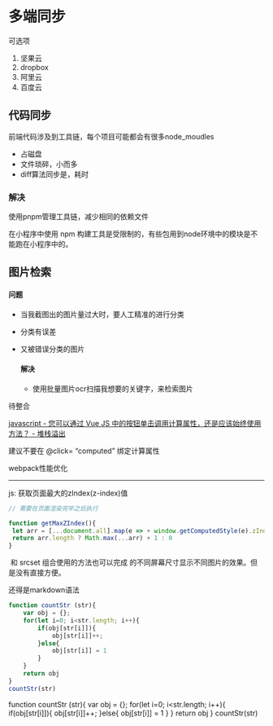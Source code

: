 # 多端同步 #

可选项

1. 坚果云
2. dropbox
3. 阿里云
4. 百度云





## 代码同步 ##

前端代码涉及到工具链，每个项目可能都会有很多node_moudles

- 占磁盘
- 文件琐碎，小而多
- diff算法同步是，耗时

### 解决 ###

使用pnpm管理工具链，减少相同的依赖文件







在小程序中使用 npm 构建工具是受限制的，有些包用到node环境中的模块是不能跑在小程序中的。







## 图片检索 ##

#### 		问题 ####

- 当我截图出的图片量过大时，要人工精准的进行分类

- 分类有误差

- 又被错误分类的图片

    #### 解决 ####

    - 使用批量图片ocr扫描我想要的关键字，来检索图片

    

    





待整合

[javascript - 您可以通过 Vue JS 中的按钮单击调用计算属性，还是应该始终使用方法？ - 堆栈溢出](https://stackoverflow.com/questions/61063602/can-you-call-a-computed-property-from-a-button-click-in-vue-js-or-should-you-alw)

 

建议不要在 @click= “computed” 绑定计算属性



webpack性能优化

















<hr>

js: 获取页面最大的zIndex(z-index)值

```js
// 需要在页面渲染完毕之后执行

function getMaxZIndex(){
 let arr = [...document.all].map(e => + window.getComputedStyle(e).zIndex || 0);
 return arr.length ? Math.max(...arr) + 1 : 0
}
```





<img> 和 srcset 组合使用的方法也可以完成 <picture>的不同屏幕尺寸显示不同图片的效果。但是没有直接<picture>方便。



还得是markdown语法

```javascript
function countStr (str){
    var obj = {};
    for(let i=0; i<str.length; i++){
        if(obj[str[i]]){
            obj[str[i]]++;
        }else{
            obj[str[i]] = 1
        }
    }
    return obj
}
countStr(str)
```



function countStr (str){
    var obj = {};
    for(let i=0; i<str.length; i++){
        if(obj[str[i]]){
            obj[str[i]]++;
        }else{
            obj[str[i]] = 1
        }
    }
    return obj
}
countStr(str)